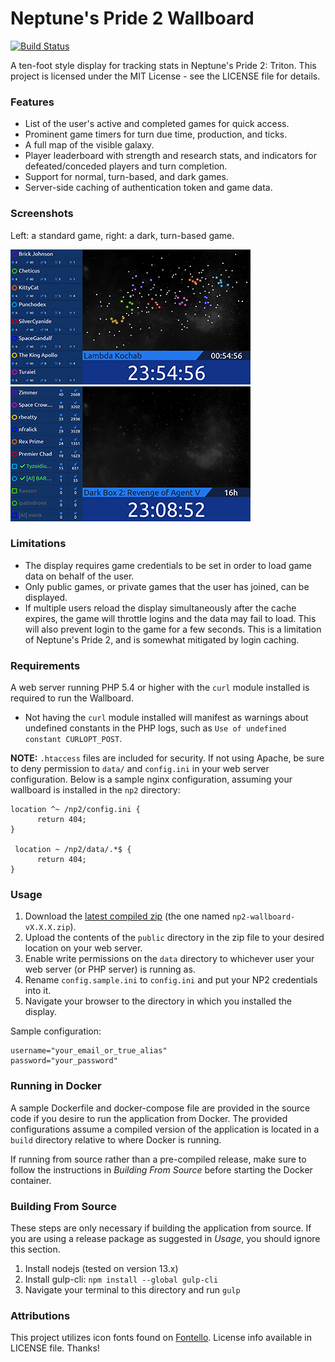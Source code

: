 # Neptune's Pride 2 Wallboard #

[![Build Status](https://travis-ci.com/BrandonDusseau/np2-wallboard.svg?branch=master)](https://travis-ci.com/BrandonDusseau/np2-wallboard)

A ten-foot style display for tracking stats in Neptune's Pride 2: Triton.
This project is licensed under the MIT License - see the LICENSE file for
details.

### Features ###
* List of the user's active and completed games for quick access.
* Prominent game timers for turn due time, production, and ticks.
* A full map of the visible galaxy.
* Player leaderboard with strength and research stats, and indicators for
  defeated/conceded players and turn completion.
* Support for normal, turn-based, and dark games.
* Server-side caching of authentication token and game data.

### Screenshots ###
Left: a standard game, right: a dark, turn-based game.

![Screenshot](scr_std.png "Normal game") ![Screenshot](scr_dark.png "Dark game")

### Limitations ###
* The display requires game credentials to be set in order to load game data on
  behalf of the user.
* Only public games, or private games that the user has joined, can be
  displayed.
* If multiple users reload the display simultaneously after the cache expires,
  the game will throttle logins and the data may fail to load. This will also
	prevent login to the game for a few seconds. This is a limitation of
	Neptune's Pride 2, and is somewhat mitigated by login caching.

### Requirements ###
A web server running PHP 5.4 or higher with the `curl` module installed is required to run the Wallboard.
  * Not having the `curl` module installed will manifest as warnings about undefined constants in the PHP
    logs, such as `Use of undefined constant CURLOPT_POST`.

**NOTE:** `.htaccess` files are included for security. If not using Apache, be sure to deny permission to `data/`
and `config.ini` in your web server configuration. Below is a sample nginx configuration, assuming your wallboard
is installed in the `np2` directory:

```
location ^~ /np2/config.ini {
      return 404;
}

 location ~ /np2/data/.*$ {
      return 404;
}
```

### Usage ###
1. Download the [latest compiled zip](https://github.com/BrandonDusseau/np2-wallboard/releases/latest/)
   (the one named `np2-wallboard-vX.X.X.zip`).
2. Upload the contents of the `public` directory in the zip file to your desired location on your web server.
3. Enable write permissions on the `data` directory to whichever user your web server (or PHP server) is running as.
4. Rename `config.sample.ini` to `config.ini` and put your NP2 credentials into it.
5. Navigate your browser to the directory in which you installed the display.

Sample configuration:
```
username="your_email_or_true_alias"
password="your_password"
```

### Running in Docker ###
A sample Dockerfile and docker-compose file are provided in the source code if you desire to run the application
from Docker. The provided configurations assume a compiled version of the application is located in a `build`
directory relative to where Docker is running.

If running from source rather than a pre-compiled release, make sure to follow the instructions in
_Building From Source_ before starting the Docker container.

### Building From Source ###
These steps are only necessary if building the application from source. If you are using a release package as
suggested in _Usage_, you should ignore this section.

1. Install nodejs (tested on version 13.x)
2. Install gulp-cli: `npm install --global gulp-cli`
3. Navigate your terminal to this directory and run `gulp`

### Attributions ###
This project utilizes icon fonts found on [Fontello](http://fontello.com).
License info available in LICENSE file. Thanks!
